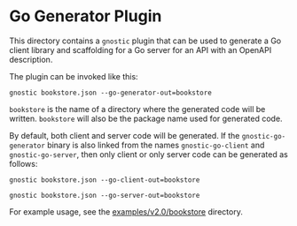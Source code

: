 # Go Generator Plugin

This directory contains a `gnostic` plugin that can be used to generate a Go client library and scaffolding for a Go server for an API with an OpenAPI description.

The plugin can be invoked like this:

	gnostic bookstore.json --go-generator-out=bookstore

`bookstore` is the name of a directory where the generated code will be written.
`bookstore` will also be the package name used for generated code.

By default, both client and server code will be generated. If the `gnostic-go-generator` binary is also linked from the names `gnostic-go-client` and `gnostic-go-server`, then only client or only server code can be generated as follows:

	gnostic bookstore.json --go-client-out=bookstore

	gnostic bookstore.json --go-server-out=bookstore

For example usage, see the [examples/v2.0/bookstore](examples/v2.0/bookstore) directory.
